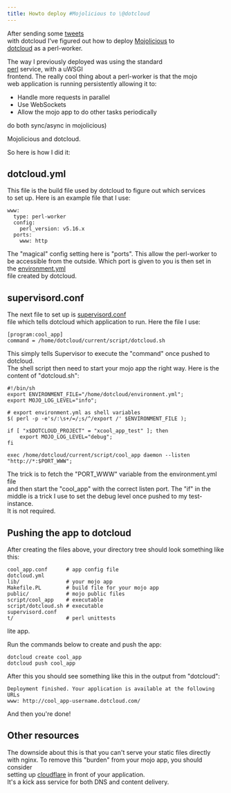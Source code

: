 ```yaml
---
title: Howto deploy #Mojolicious to \@dotcloud
---
```


After sending some
[tweets](https://twitter.com/jhthorsen/status/246716307741999106)\
with dotcloud I've figured out how to deploy
[Mojolicious](http://mojolicious.org) to\
[dotcloud](http://dotcloud.com) as a perl-worker.

The way I previously deployed was using the standard\
[perl](http://docs.dotcloud.com/0.4/services/perl/) service, with a
uWSGI\
frontend. The really cool thing about a perl-worker is that the mojo\
web application is running persistently allowing it to:

-   Handle more requests in parallel
-   Use WebSockets
-   Allow the mojo app to do other tasks periodically

do both sync/async in mojolicious)

Mojolicious and dotcloud.

So here is how I did it:

## dotcloud.yml

This file is the build file used by dotcloud to figure out which
services\
to set up. Here is an example file that I use:

    www:
      type: perl-worker
      config:
        perl_version: v5.16.x
      ports:
        www: http

The "magical" config setting here is "ports". This allow the perl-worker
to\
be accessible from the outside. Which port is given to you is then set
in\
the [environment.yml](http://docs.dotcloud.com/0.4/guides/environment/)\
file created by dotcloud.

## supervisord.conf

The next file to set up is
[supervisord.conf](http://docs.dotcloud.com/0.4/guides/daemons/#guides-define-daemons)\
file which tells dotcloud which application to run. Here the file I use:

    [program:cool_app]
    command = /home/dotcloud/current/script/dotcloud.sh

This simply tells Supervisor to execute the "command" once pushed to
dotcloud.\
The shell script then need to start your mojo app the right way. Here is
the\
content of "dotcloud.sh":

    #!/bin/sh
    export ENVIRONMENT_FILE="/home/dotcloud/environment.yml";
    export MOJO_LOG_LEVEL="info";

    # export environment.yml as shell variables
    $( perl -p -e's/:\s+/=/;s/^/export /' $ENVIRONMENT_FILE );

    if [ "x$DOTCLOUD_PROJECT" = "xcool_app_test" ]; then
        export MOJO_LOG_LEVEL="debug";
    fi

    exec /home/dotcloud/current/script/cool_app daemon --listen "http://*:$PORT_WWW";

The trick is to fetch the "PORT_WWW" variable from the environment.yml
file\
and then start the "cool_app" with the correct listen port. The "if" in
the\
middle is a trick I use to set the debug level once pushed to my
test-instance.\
It is not required.

## Pushing the app to dotcloud

After creating the files above, your directory tree should look
something like\
this:

    cool_app.conf      # app config file
    dotcloud.yml
    lib/               # your mojo app
    Makefile.PL        # build file for your mojo app
    public/            # mojo public files
    script/cool_app    # executable
    script/dotcloud.sh # executable
    supervisord.conf
    t/                 # perl unittests

lite app.

Run the commands below to create and push the app:

    dotcloud create cool_app
    dotcloud push cool_app

After this you should see something like this in the output from
"dotcloud":

    Deployment finished. Your application is available at the following URLs
    www: http://cool_app-username.dotcloud.com/

And then you're done!

## Other resources

The downside about this is that you can't serve your static files
directly\
with nginx. To remove this "burden" from your mojo app, you should
consider\
setting up [cloudflare](http://cloudflare.com) in front of your
application.\
It's a kick ass service for both DNS and content delivery.
